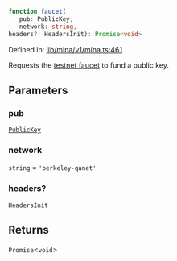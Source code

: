 ```ts
function faucet(
   pub: PublicKey, 
   network: string, 
headers?: HeadersInit): Promise<void>
```

Defined in: [lib/mina/v1/mina.ts:461](https://github.com/o1-labs/o1js/blob/89b7d1522af805d6d4c45a96d7a9cbc29a457aec/src/lib/mina/v1/mina.ts#L461)

Requests the [testnet faucet](https://faucet.minaprotocol.com/api/v1/faucet) to fund a public key.

## Parameters

### pub

[`PublicKey`](../../../classes/PublicKey.md)

### network

`string` = `'berkeley-qanet'`

### headers?

`HeadersInit`

## Returns

`Promise`\<`void`\>
